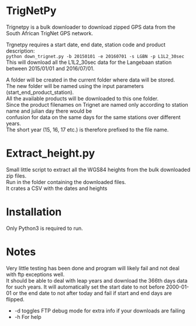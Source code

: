 # TrigNetPy
Trignetpy is a bulk downloader to download zipped GPS data from the South African TrigNet GPS network.

Trgnetpy requires a start date, end date, station code and product description:  
`python down_trignet.py -b 20150101 -e 20160701 -s LGBN -p L1L2_30sec`  
This will download all the L1L2_30sec data for the Langebaan station between 2015/01/01 and 2016/07/01.

A folder will be created in the current folder where data will be stored.  
The new folder will be named using the input parameters (start_end_product_station).  
All the available products will be downloaded to this one folder.  
Since the product filenames on Trignet are named only according to station name and julian day there would be  
confusion for data on the same days for the same stations over different years.  
The short year (15, 16, 17 etc.) is therefore prefixed to the file name.  

# Extract_height.py
Small little script to extract all the WGS84 heights from the bulk downloaded zip files.  
Run in the folder containing the downloaded files.  
It crates a CSV with the dates and heights

# Installation
Only Python3 is required to run.

# Notes 
Very little testing has been done and program will likely fail and not deal with ftp exceptions well.  
It should be able to deal with leap years and download the 366th days data for such years.
It will automatically set the start date to not before 2000-01-01 or the end date to not after today and fail if start and end days are flipped.  
*  -d toggles FTP debug mode for extra info if your downloads are failing  
*  -h For help  
